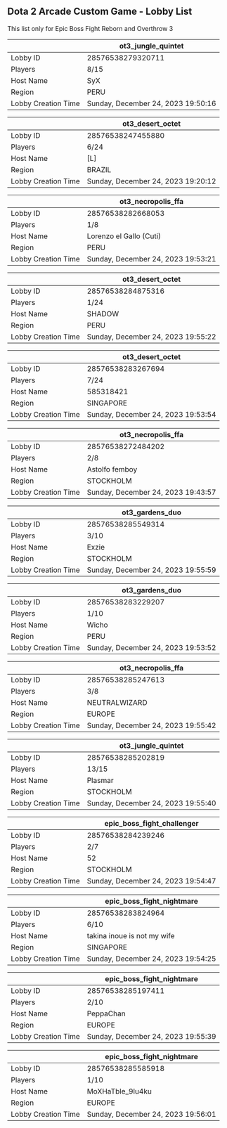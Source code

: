 ## Dota 2 Arcade Custom Game - Lobby List

This list only for Epic Boss Fight Reborn and Overthrow 3

|  | ot3_jungle_quintet |
| ------ | ------ |
| Lobby ID | 28576538279320711 |
| Players | 8/15 |
| Host Name | SyX |
| Region | PERU |
| Lobby Creation Time | Sunday, December 24, 2023 19:50:16 |


|  | ot3_desert_octet |
| ------ | ------ |
| Lobby ID | 28576538247455880 |
| Players | 6/24 |
| Host Name | [L] |
| Region | BRAZIL |
| Lobby Creation Time | Sunday, December 24, 2023 19:20:12 |


|  | ot3_necropolis_ffa |
| ------ | ------ |
| Lobby ID | 28576538282668053 |
| Players | 1/8 |
| Host Name | Lorenzo el Gallo (Cuti) |
| Region | PERU |
| Lobby Creation Time | Sunday, December 24, 2023 19:53:21 |


|  | ot3_desert_octet |
| ------ | ------ |
| Lobby ID | 28576538284875316 |
| Players | 1/24 |
| Host Name | SHADOW |
| Region | PERU |
| Lobby Creation Time | Sunday, December 24, 2023 19:55:22 |


|  | ot3_desert_octet |
| ------ | ------ |
| Lobby ID | 28576538283267694 |
| Players | 7/24 |
| Host Name | 585318421 |
| Region | SINGAPORE |
| Lobby Creation Time | Sunday, December 24, 2023 19:53:54 |


|  | ot3_necropolis_ffa |
| ------ | ------ |
| Lobby ID | 28576538272484202 |
| Players | 2/8 |
| Host Name | Astolfo femboy |
| Region | STOCKHOLM |
| Lobby Creation Time | Sunday, December 24, 2023 19:43:57 |


|  | ot3_gardens_duo |
| ------ | ------ |
| Lobby ID | 28576538285549314 |
| Players | 3/10 |
| Host Name | Exzie |
| Region | STOCKHOLM |
| Lobby Creation Time | Sunday, December 24, 2023 19:55:59 |


|  | ot3_gardens_duo |
| ------ | ------ |
| Lobby ID | 28576538283229207 |
| Players | 1/10 |
| Host Name | Wicho |
| Region | PERU |
| Lobby Creation Time | Sunday, December 24, 2023 19:53:52 |


|  | ot3_necropolis_ffa |
| ------ | ------ |
| Lobby ID | 28576538285247613 |
| Players | 3/8 |
| Host Name | NEUTRALWIZARD |
| Region | EUROPE |
| Lobby Creation Time | Sunday, December 24, 2023 19:55:42 |


|  | ot3_jungle_quintet |
| ------ | ------ |
| Lobby ID | 28576538285202819 |
| Players | 13/15 |
| Host Name | Plasmar |
| Region | STOCKHOLM |
| Lobby Creation Time | Sunday, December 24, 2023 19:55:40 |


|  | epic_boss_fight_challenger |
| ------ | ------ |
| Lobby ID | 28576538284239246 |
| Players | 2/7 |
| Host Name | 52 |
| Region | STOCKHOLM |
| Lobby Creation Time | Sunday, December 24, 2023 19:54:47 |


|  | epic_boss_fight_nightmare |
| ------ | ------ |
| Lobby ID | 28576538283824964 |
| Players | 6/10 |
| Host Name | takina inoue is not my wife |
| Region | SINGAPORE |
| Lobby Creation Time | Sunday, December 24, 2023 19:54:25 |


|  | epic_boss_fight_nightmare |
| ------ | ------ |
| Lobby ID | 28576538285197411 |
| Players | 2/10 |
| Host Name | PeppaChan |
| Region | EUROPE |
| Lobby Creation Time | Sunday, December 24, 2023 19:55:39 |


|  | epic_boss_fight_nightmare |
| ------ | ------ |
| Lobby ID | 28576538285585918 |
| Players | 1/10 |
| Host Name | MoXHaTble_9lu4ku |
| Region | EUROPE |
| Lobby Creation Time | Sunday, December 24, 2023 19:56:01 |


